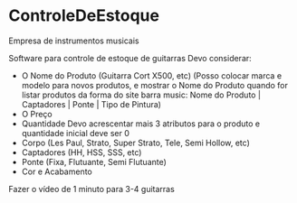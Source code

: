 # ControleDeEstoque

Empresa de instrumentos musicais

Software para controle de estoque de guitarras
Devo considerar:
 - O Nome do Produto (Guitarra Cort X500, etc) (Posso colocar marca e modelo para novos produtos, 
 e mostrar o Nome do Produto quando for listar produtos
 da forma do site barra music: Nome do Produto | Captadores | Ponte | Tipo de Pintura)
 - O Preço
 - Quantidade
Devo acrescentar mais 3 atributos para o produto e quantidade inicial deve ser 0
 - Corpo (Les Paul, Strato, Super Strato, Tele, Semi Hollow, etc)
 - Captadores (HH, HSS, SSS, etc)
 - Ponte (Fixa, Flutuante, Semi Flutuante)
 - Cor e Acabamento

Fazer o vídeo de 1 minuto para 3-4 guitarras